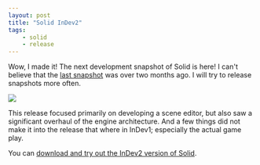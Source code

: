 ```yaml
---
layout: post
title: "Solid InDev2"
tags:
    - solid
    - release
---
```


Wow, I made it! The next development snapshot of Solid is here! I can't believe
that the [last snapshot] was over two months ago. I will try to release snapshots 
more often.

<a href="/media/solid-indev2.jpg"><img src="/media/solid-indev2-small.jpg" /></a>

This release focused primarily on developing a scene editor, but also saw a 
significant overhaul of the engine architecture. And a few things did not make 
it into the release that where in InDev1; especially the actual game play.

You can [download and try out the InDev2 version of Solid][id2].

[last snapshot]: /2012/03/16/solid-indev1.html
[id2]: http://files.rioki.org/solid/Solid-InDev2.exe
